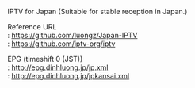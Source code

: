 IPTV for Japan
(Suitable for stable reception in Japan.)

Reference URL   
:  https://github.com/luongz/Japan-IPTV    
:  https://github.com/iptv-org/iptv

EPG (timeshift 0 (JST))   
:  http://epg.dinhluong.jp/jp.xml   
:  http://epg.dinhluong.jp/jpkansai.xml
